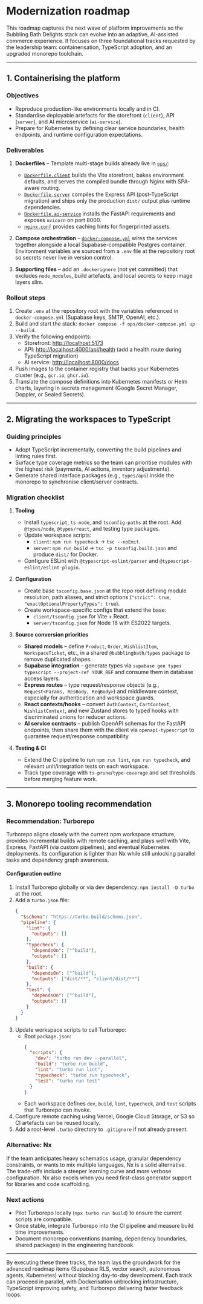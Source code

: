 # Modernization roadmap

This roadmap captures the next wave of platform improvements so the Bubbling Bath Delights stack can evolve into an adaptive, AI-assisted commerce experience. It focuses on three foundational tracks requested by the leadership team: containerisation, TypeScript adoption, and an upgraded monorepo toolchain.

---

## 1. Containerising the platform

### Objectives
- Reproduce production-like environments locally and in CI.
- Standardise deployable artefacts for the storefront (`client`), API (`server`), and AI microservice (`ai-service`).
- Prepare for Kubernetes by defining clear service boundaries, health endpoints, and runtime configuration expectations.

### Deliverables
1. **Dockerfiles** – Template multi-stage builds already live in [`ops/`](../ops/):
   - [`Dockerfile.client`](../ops/Dockerfile.client) builds the Vite storefront, bakes environment defaults, and serves the compiled bundle through Nginx with SPA-aware routing.
   - [`Dockerfile.server`](../ops/Dockerfile.server) compiles the Express API (post-TypeScript migration) and ships only the production `dist/` output plus runtime dependencies.
   - [`Dockerfile.ai-service`](../ops/Dockerfile.ai-service) installs the FastAPI requirements and exposes `uvicorn` on port 8000.
   - [`nginx.conf`](../ops/nginx.conf) provides caching hints for fingerprinted assets.

2. **Compose orchestration** – [`docker-compose.yml`](../ops/docker-compose.yml) wires the services together alongside a local Supabase-compatible Postgres container. Environment variables are sourced from a `.env` file at the repository root so secrets never live in version control.

3. **Supporting files** – add an `.dockerignore` (not yet committed) that excludes `node_modules`, build artefacts, and local secrets to keep image layers slim.

### Rollout steps
1. Create `.env` at the repository root with the variables referenced in `docker-compose.yml` (Supabase keys, SMTP, OpenAI, etc.).
2. Build and start the stack: `docker compose -f ops/docker-compose.yml up --build`.
3. Verify the following endpoints:
   - Storefront: <http://localhost:5173>
   - API: <http://localhost:4000/api/health> (add a health route during TypeScript migration)
   - AI service: <http://localhost:8000/docs>
4. Push images to the container registry that backs your Kubernetes cluster (e.g., `gcr.io`, `ghcr.io`).
5. Translate the compose definitions into Kubernetes manifests or Helm charts, layering in secrets management (Google Secret Manager, Doppler, or Sealed Secrets).

---

## 2. Migrating the workspaces to TypeScript

### Guiding principles
- Adopt TypeScript incrementally, converting the build pipelines and linting rules first.
- Surface type coverage metrics so the team can prioritise modules with the highest risk (payments, AI actions, inventory adjustments).
- Generate shared interface packages (e.g., `types/api`) inside the monorepo to synchronise client/server contracts.

### Migration checklist
1. **Tooling**
   - Install `typescript`, `ts-node`, and `tsconfig-paths` at the root. Add `@types/node`, `@types/react`, and testing type packages.
   - Update workspace scripts:
     - `client`: `npm run typecheck` → `tsc --noEmit`.
     - `server`: `npm run build` → `tsc -p tsconfig.build.json` and produce `dist/` for Docker.
   - Configure ESLint with `@typescript-eslint/parser` and `@typescript-eslint/eslint-plugin`.

2. **Configuration**
   - Create base `tsconfig.base.json` at the repo root defining module resolution, path aliases, and strict options (`"strict": true`, `"exactOptionalPropertyTypes": true`).
   - Create workspace-specific configs that extend the base:
     - `client/tsconfig.json` for Vite + React.
     - `server/tsconfig.json` for Node 18 with ES2022 targets.

3. **Source conversion priorities**
   - **Shared models** – define `Product`, `Order`, `WishlistItem`, `WorkspaceTicket`, etc., in a shared `@bubblingbath/types` package to remove duplicated shapes.
   - **Supabase integration** – generate types via `supabase gen types typescript --project-ref YOUR_REF` and consume them in database access layers.
   - **Express routes** – type request/response objects (e.g., `Request<Params, ResBody, ReqBody>`) and middleware context, especially for authentication and workspace guards.
   - **React contexts/hooks** – convert `AuthContext`, `CartContext`, `WishlistContext`, and new Zustand stores to typed hooks with discriminated unions for reducer actions.
   - **AI service contracts** – publish OpenAPI schemas for the FastAPI endpoints, then share them with the client via `openapi-typescript` to guarantee request/response compatibility.

4. **Testing & CI**
   - Extend the CI pipeline to run `npm run lint`, `npm run typecheck`, and relevant unit/integration tests on each workspace.
   - Track type coverage with `ts-prune`/`type-coverage` and set thresholds before merging feature work.

---

## 3. Monorepo tooling recommendation

### Recommendation: **Turborepo**
Turborepo aligns closely with the current npm workspace structure, provides incremental builds with remote caching, and plays well with Vite, Express, FastAPI (via custom pipelines), and eventual Kubernetes deployments. Its configuration is lighter than Nx while still unlocking parallel tasks and dependency graph awareness.

#### Configuration outline
1. Install Turborepo globally or via dev dependency: `npm install -D turbo` at the root.
2. Add a `turbo.json` file:
   ```json
   {
     "$schema": "https://turbo.build/schema.json",
     "pipeline": {
       "lint": {
         "outputs": []
       },
       "typecheck": {
         "dependsOn": ["^build"],
         "outputs": []
       },
       "build": {
         "dependsOn": ["^build"],
         "outputs": ["dist/**", "client/dist/**"]
       },
       "test": {
         "dependsOn": ["^build"],
         "outputs": []
       }
     }
   }
   ```
3. Update workspace scripts to call Turborepo:
   - Root `package.json`:
     ```json
     {
       "scripts": {
         "dev": "turbo run dev --parallel",
         "build": "turbo run build",
         "lint": "turbo run lint",
         "typecheck": "turbo run typecheck",
         "test": "turbo run test"
       }
     }
     ```
   - Each workspace defines `dev`, `build`, `lint`, `typecheck`, and `test` scripts that Turborepo can invoke.
4. Configure remote caching using Vercel, Google Cloud Storage, or S3 so CI artefacts can be reused locally.
5. Add a root-level `.turbo` directory to `.gitignore` if not already present.

### Alternative: **Nx**
If the team anticipates heavy schematics usage, granular dependency constraints, or wants to mix multiple languages, Nx is a solid alternative. The trade-offs include a steeper learning curve and more verbose configuration. Nx also excels when you need first-class generator support for libraries and code scaffolding.

### Next actions
- Pilot Turborepo locally (`npx turbo run build`) to ensure the current scripts are compatible.
- Once stable, integrate Turborepo into the CI pipeline and measure build time improvements.
- Document monorepo conventions (naming, dependency boundaries, shared packages) in the engineering handbook.

---

By executing these three tracks, the team lays the groundwork for the advanced roadmap items (Supabase RLS, vector search, autonomous agents, Kubernetes) without blocking day-to-day development. Each track can proceed in parallel, with Dockerisation unblocking infrastructure, TypeScript improving safety, and Turborepo delivering faster feedback loops.
